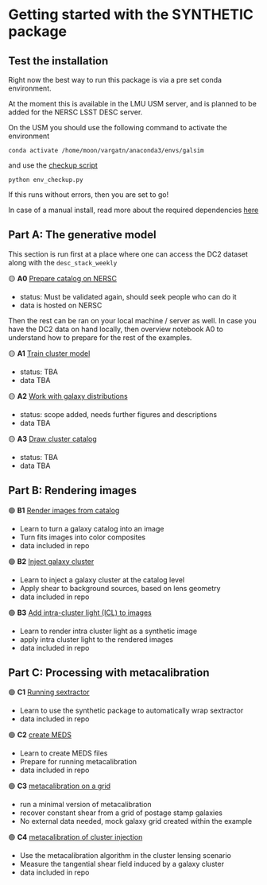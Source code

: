 # Getting started with the SYNTHETIC package


## Test the installation

Right now the best way to run this package is via a pre set conda environment. 

At the moment this is available in the LMU USM server, and is planned to be added for the NERSC LSST DESC server.

On the USM you should use the following command to activate the environment 
    
    conda activate /home/moon/vargatn/anaconda3/envs/galsim

and use the [checkup script](./env_checkup.py)

    python env_checkup.py

If this runs without errors, then you are set to go!

In case of a manual install, read more about the required dependencies [here](../DEPENDENCIES.md)

## Part A: The generative model

This section is run first at a place where one can access the DC2 dataset along with the `desc_stack_weekly`

:yellow_circle: **A0** [Prepare catalog on NERSC](A0_prepare_catalogs_on_NERSC.ipynb)
* status:  Must be validated again, should seek people who can do it
* data is hosted on NERSC

Then the rest can be ran on your local machine / server as well. In case you have the DC2 data on hand locally,
then overview notebook A0 to understand how to prepare for the rest of the examples.

:yellow_circle: **A1** [Train cluster model](A1_train_cluster_model.ipynb)
* status:  TBA
* data TBA

:yellow_circle: **A2**  [Work with galaxy distributions](A2_work_with_galaxy_distributions.ipynb)
* status:  scope added, needs further figures and descriptions
* data TBA

:yellow_circle: **A3**  [Draw cluster catalog](A3_draw_cluster_catalog.ipynb)
* status:  TBA
* data TBA

## Part B: Rendering images

:green_circle: **B1**  [Render images from catalog](B1_render_image.ipynb)
* Learn to turn a galaxy catalog into an image
* Turn fits images into color composites
* data included in repo

:green_circle: **B2**  [Inject galaxy cluster](B2_inject_image.ipynb)
* Learn to inject a galaxy cluster at the catalog level 
* Apply shear to background sources, based on lens geometry
* data included in repo

:green_circle: **B3**  [Add intra-cluster light (ICL) to images](B3_add_ICL.ipynb)
* Learn to render intra cluster light as a synthetic image
* apply intra cluster light to the rendered images
* data included in repo

## Part C: Processing with metacalibration

:green_circle: **C1**  [Running sextractor](C1_running_sextractor.ipynb)
* Learn to use the synthetic package to automatically wrap sextractor
* data included in repo

:green_circle: **C2**  [create MEDS](C2_create_MEDS.ipynb)
* Learn to create MEDS files
* Prepare for running metacalibration
* data included in repo

:green_circle: **C3**  [metacalibration on a grid](C3_metacal_on_a_grid.ipynb)
* run a minimal version of metacalibration 
* recover constant shear from a grid of postage stamp galaxies
* No external data needed, mock galaxy grid created within the example

:green_circle: **C4**  [metacalibration of cluster injection](C4_metacal_on_cluster_injections.ipynb)
* Use the metacalibration algorithm in the cluster lensing scenario
* Measure the tangential shear field induced by a galaxy cluster
* data included in repo
